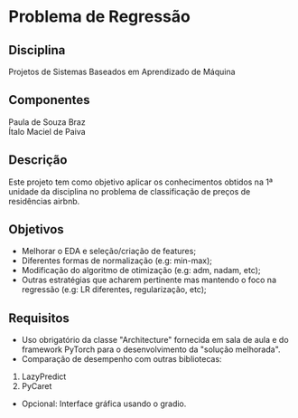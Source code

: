 # Problema de Regressão

## Disciplina
Projetos de Sistemas Baseados em Aprendizado de Máquina

## Componentes
Paula de Souza Braz <br/>
Ítalo Maciel de Paiva

## Descrição
Este projeto tem como objetivo aplicar os conhecimentos obtidos na 1ª unidade da disciplina no problema de classificação de preços de residências airbnb.

## Objetivos
- Melhorar o EDA e seleção/criação de features;
- Diferentes formas de normalização (e.g: min-max);
- Modificação do algoritmo de otimização (e.g: adm, nadam, etc);
- Outras estratégias que acharem pertinente mas mantendo o foco na regressão (e.g: LR diferentes, regularização, etc);

## Requisitos
- Uso obrigatório da classe "Architecture" fornecida em sala de aula e do framework PyTorch para o desenvolvimento da "solução melhorada".
- Comparação de desempenho com outras bibliotecas:
1. LazyPredict
2. PyCaret
- Opcional: Interface gráfica usando o gradio.
